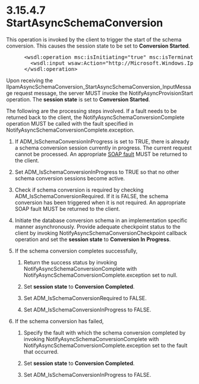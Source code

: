 <html dir="LTR" xmlns:mshelp="http://msdn.microsoft.com/mshelp" xmlns:ddue="http://ddue.schemas.microsoft.com/authoring/2003/5" xmlns:xlink="http://www.w3.org/1999/xlink" xmlns:tool="http://www.microsoft.com/tooltip">
 <body>
 <div id="header">
 <h1 class="heading">3.15.4.7 StartAsyncSchemaConversion</h1>
 </div>
 <div id="mainSection">
 <div id="mainBody">
 <div id="allHistory" class="saveHistory"></div>
 <div id="sectionSection0" class="section" name="collapseableSection">
 

<p>This operation is invoked by the client to trigger the start
of the schema conversion. This causes the session state to be set to <b>Conversion
Started</b>.</p>

<dl>
<dd>
<div><pre> &lt;wsdl:operation msc:isInitiating=&quot;true&quot; msc:isTerminating=&quot;false&quot; name=&quot;StartAsyncSchemaConversion&quot;&gt;
   &lt;wsdl:input wsaw:Action=&quot;http://Microsoft.Windows.Ipam/IIpamAsyncSchemaConversion/StartAsyncSchemaConversion&quot; message=&quot;ipam:IIpamAsyncSchemaConversion_StartAsyncSchemaConversion_InputMessage&quot; /&gt;
 &lt;/wsdl:operation&gt;
</pre></div>
</dd></dl>

<p>Upon receiving the IIpamAsyncSchemaConversion_StartAsyncSchemaConversion_InputMessage
request message, the server MUST invoke the NotifyAsyncProvisionStart
operation. The <b>session state</b> is set to <b>Conversion Started</b>.</p>

<p>The following are the processing steps involved. If a fault
needs to be returned back to the client, the
NotifyAsyncSchemaConversionComplete operation MUST be called with the fault
specified in NotifyAsyncSchemaConversionComplete.exception.</p>

<ol><li><p><span> </span>If
ADM_IsSchemaConversionInProgress is set to TRUE, there is already a schema
conversion session currently in progress. The current request cannot be
processed. An appropriate <a href="21b4a631-8f28-420f-822f-c5f879d5046e.md#gt_ec8728a8-1a75-426f-8767-aa1932c7c19f">SOAP
fault</a> MUST be returned to the client.</p>

</li><li><p><span> </span>Set
ADM_IsSchemaConversionInProgress to TRUE so that no other schema conversion
sessions become active.</p>

</li><li><p><span> </span>Check if schema
conversion is required by checking ADM_IsSchemaConversionRequired. If it is
FALSE, the schema conversion has been triggered when it is not required. An
appropriate SOAP fault MUST be returned to the client.</p>

</li><li><p><span> </span>Initiate the
database conversion schema in an implementation specific manner asynchronously.
Provide adequate checkpoint status to the client by invoking
NotifyAsyncSchemaConversionCheckpoint callback operation and set the <b>session
state</b> to <b>Conversion In Progress</b>.</p>

</li><li><p><span> </span>If the schema
conversion completes successfully, </p>

<ol><li><p><span> 
</span>Return the success status by invoking
NotifyAsyncSchemaConversionComplete with
NotifyAsyncSchemaConversionComplete.exception set to null. </p>

</li><li><p><span> 
</span>Set <b>session state</b> to <b>Conversion Completed</b>.</p>

</li><li><p><span> 
</span>Set ADM_IsSchemaConversionRequired to FALSE.</p>

</li><li><p><span> 
</span>Set ADM_IsSchemaConversionInProgress to FALSE.</p>

</li></ol></li><li><p><span> </span>If the schema
conversion has failed,</p>

<ol><li><p><span> 
</span>Specify the fault with which the schema conversion completed by invoking
NotifyAsyncSchemaConversionComplete with NotifyAsyncSchemaConversionComplete.exception
set to the fault that occurred. </p>

</li><li><p><span> 
</span>Set <b>session state</b> to <b>Conversion Completed</b>.</p>

</li><li><p><span> 
</span>Set ADM_IsSchemaConversionInProgress to FALSE.</p>

</li></ol></li></ol>
 </div>
 </div>
 </div>
 </body>
</html>